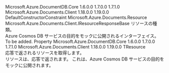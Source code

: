 <Type Name="IResourceResponse&lt;TResource&gt;" FullName="Microsoft.Azure.Documents.Client.IResourceResponse&lt;TResource&gt;">
  <TypeSignature Language="C#" Value="public interface IResourceResponse&lt;TResource&gt; : Microsoft.Azure.Documents.Client.IResourceResponseBase where TResource : Resourcenew()" />
  <TypeSignature Language="ILAsm" Value=".class public interface auto ansi abstract IResourceResponse`1&lt;.ctor (class Microsoft.Azure.Documents.Resource) TResource&gt; implements class Microsoft.Azure.Documents.Client.IResourceResponseBase" />
  <TypeSignature Language="DocId" Value="T:Microsoft.Azure.Documents.Client.IResourceResponse`1" />
  <TypeSignature Language="VB.NET" Value="Public Interface IResourceResponse(Of TResource)&#xA;Implements IResourceResponseBase" />
  <TypeSignature Language="F#" Value="type IResourceResponse&lt;'Resource (requires 'Resource :&gt; Resource and 'Resource : (new : unit -&gt; 'Resource))&gt; = interface&#xA;    interface IResourceResponseBase" />
  <AssemblyInfo>
    <AssemblyName>Microsoft.Azure.DocumentDB.Core</AssemblyName>
    <AssemblyVersion>1.6.0.0</AssemblyVersion>
    <AssemblyVersion>1.7.0.0</AssemblyVersion>
    <AssemblyVersion>1.7.1.0</AssemblyVersion>
  </AssemblyInfo>
  <AssemblyInfo>
    <AssemblyName>Microsoft.Azure.Documents.Client</AssemblyName>
    <AssemblyVersion>1.18.0.0</AssemblyVersion>
    <AssemblyVersion>1.19.0.0</AssemblyVersion>
  </AssemblyInfo>
  <TypeParameters>
    <TypeParameter Name="TResource">
      <Constraints>
        <ParameterAttribute>DefaultConstructorConstraint</ParameterAttribute>
        <BaseTypeName>Microsoft.Azure.Documents.Resource</BaseTypeName>
      </Constraints>
    </TypeParameter>
  </TypeParameters>
  <Interfaces>
    <Interface>
      <InterfaceName>Microsoft.Azure.Documents.Client.IResourceResponseBase</InterfaceName>
    </Interface>
  </Interfaces>
  <Docs>
    <typeparam name="TResource">リソースの種類。</typeparam>
    <summary>
            Azure Cosmos DB サービスの目的をモックに公開されるインターフェイス。
            </summary>
    <remarks>To be added.</remarks>
  </Docs>
  <Members>
    <Member MemberName="Resource">
      <MemberSignature Language="C#" Value="public TResource Resource { get; }" />
      <MemberSignature Language="ILAsm" Value=".property instance !TResource Resource" />
      <MemberSignature Language="DocId" Value="P:Microsoft.Azure.Documents.Client.IResourceResponse`1.Resource" />
      <MemberSignature Language="VB.NET" Value="Public ReadOnly Property Resource As TResource" />
      <MemberSignature Language="F#" Value="member this.Resource : 'Resource" Usage="Microsoft.Azure.Documents.Client.IResourceResponse&lt;'Resource (requires 'Resource :&gt; Microsoft.Azure.Documents.Resource and 'Resource : (new : unit -&gt; 'Resource))&gt;.Resource" />
      <MemberType>Property</MemberType>
      <AssemblyInfo>
        <AssemblyName>Microsoft.Azure.DocumentDB.Core</AssemblyName>
        <AssemblyVersion>1.6.0.0</AssemblyVersion>
        <AssemblyVersion>1.7.0.0</AssemblyVersion>
        <AssemblyVersion>1.7.1.0</AssemblyVersion>
      </AssemblyInfo>
      <AssemblyInfo>
        <AssemblyName>Microsoft.Azure.Documents.Client</AssemblyName>
        <AssemblyVersion>1.18.0.0</AssemblyVersion>
        <AssemblyVersion>1.19.0.0</AssemblyVersion>
      </AssemblyInfo>
      <ReturnValue>
        <ReturnType>TResource</ReturnType>
      </ReturnValue>
      <Docs>
        <summary>
            応答で返されるリソースを取得します。
            </summary>
        <value>
            リソースは、応答で返されます。
            </value>
        <remarks>
            これは、Azure Cosmos DB サービスの目的をモックに公開されます。
            </remarks>
      </Docs>
    </Member>
  </Members>
</Type>